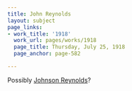 ```yaml
---
title: John Reynolds
layout: subject
page_links:
- work_title: '1918'
  work_url: pages/works/1918
  page_title: Thursday, July 25, 1918
  page_anchor: page-582

---
```

<p>Possibly <a href='../subjects/157' title='Johnson Reynolds'>Johnson Reynolds</a>?</p>